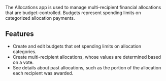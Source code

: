 The Allocations app is used to manage multi-recipient financial allocations that are budget-controlled. Budgets represent spending limits on categorized allocation payments. 

## Features
- Create and edit budgets that set spending limits on allocation categories.
- Create multi-recipient allocations, whose values are determined based on a vote.
- See details about past allocations, such as the portion of the allocation each recipient was awarded.
